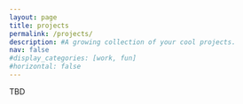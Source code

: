 ```yaml
---
layout: page
title: projects
permalink: /projects/
description: #A growing collection of your cool projects.
nav: false
#display_categories: [work, fun]
#horizontal: false
---
```


TBD